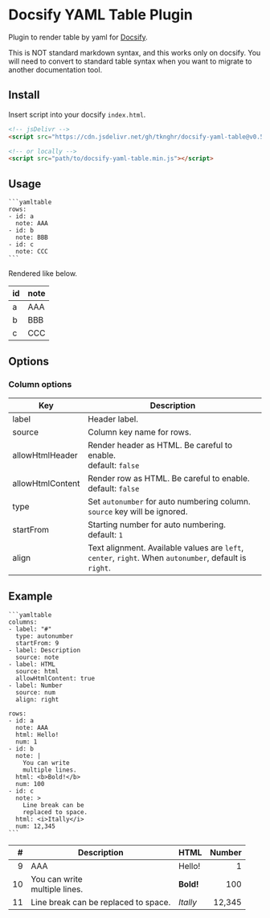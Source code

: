 # Docsify YAML Table Plugin

Plugin to render table by yaml for [Docsify](https://github.com/docsifyjs/docsify).

This is NOT standard markdown syntax, and this works only on docsify.
You will need to convert to standard table syntax when you want to migrate to another documentation tool.

## Install

Insert script into your docsify `index.html`.

```html
<!-- jsDelivr -->
<script src="https://cdn.jsdelivr.net/gh/tknghr/docsify-yaml-table@v0.5.3/dist/docsify-yaml-table.min.js"></script>

<!-- or locally -->
<script src="path/to/docsify-yaml-table.min.js"></script>
```

## Usage

~~~
```yamltable
rows:
- id: a
  note: AAA
- id: b
  note: BBB
- id: c
  note: CCC
```
~~~

Rendered like below.

| id | note        |
|----|-------------|
| a  | AAA         |
| b  | BBB         |
| c  | CCC         |


## Options

### Column options

| Key              | Description   |
|------------------|---------------|
| label            | Header label. |
| source           | Column key name for rows. |
| allowHtmlHeader  | Render header as HTML. Be careful to enable.<br>default: `false` |
| allowHtmlContent | Render row as HTML. Be careful to enable.<br>default: `false` |
| type             | Set `autonumber` for auto numbering column.<br>`source` key will be ignored. |
| startFrom        | Starting number for auto numbering.<br>default: `1` |
| align            | Text alignment. Available values are `left`, `center`, `right`. When `autonumber`, default is `right`. |

## Example

~~~
```yamltable
columns:
- label: "#"
  type: autonumber
  startFrom: 9
- label: Description
  source: note
- label: HTML
  source: html
  allowHtmlContent: true
- label: Number
  source: num
  align: right

rows:
- id: a
  note: AAA
  html: Hello!
  num: 1
- id: b
  note: |
    You can write
    multiple lines.
  html: <b>Bold!</b>
  num: 100
- id: c
  note: >
    Line break can be
    replaced to space.
  html: <i>Itally</i>
  num: 12,345
```
~~~

| #  | Description | HTML   | Number |
|---:|-------------|--------|-------:|
| 9  | AAA         | Hello! | 1      |
| 10 | You can write<br>multiple lines. | <b>Bold!</b> | 100 |
| 11 | Line break can be replaced to space. | <i>Itally</i> | 12,345 |

